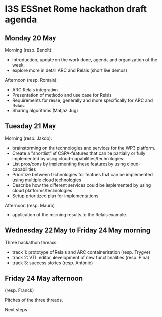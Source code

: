 # I3S ESSnet Rome hackathon draft agenda


## Monday 20 May

Morning (resp. Benoît):

  * introduction, update on the work done, agenda and organization of the week,
  * explore more in detail ARC and Relais (short live demos)

Afternoon (resp. Romain):
  * ARC Relais integration
  * Presentation of methodo and use case for Relais
  * Requirements for reuse, generally and more specifically for ARC and Relais
  * Sharing algorithms (Matjaz Jug) 

## Tuesday 21 May

Morning (resp. Jakob):
  * brainstorming on the technologies and services for the WP3 platform.
  * Create a "shortlist" of CSPA-features that can be partially or fully implemented by using cloud-capabilities/technologies.
  * List pros/cons by implementing these features by using cloud-capabilities
  * Prioritize between technologies for featues that can be implemented using multiple cloud technologies 
  * Describe how the different services could be implemented by using cloud platforms/technologies
  * Setup prioritized plan for implementations 

Afternoon (resp. Mauro):
  * application of the morning results to the Relais example.


## Wednesday 22 May to Friday 24 May morning

Three hackathon threads:

  * track 1: prototype of Relais and ARC containerization (resp. Trygve)
  * track 2: VTL editor, development of new functionalities (resp. Pina)
  * track 3: success stories (resp. António)

  
## Friday 24 May afternoon

(resp. Franck)

Pitches of the three threads.

Next steps
